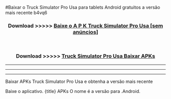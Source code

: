 #Baixar o Truck Simulator Pro Usa   para tablets Android gratuitos a versão mais recente b4vq6


<div align="center">
<h3>Download >>>>> <a href="https://pt-web.web.app/?pt= Truck Simulator Pro Usa ">Baixe o A P K Truck Simulator Pro Usa  [sem anúncios]</a></h3><br>

<h3>Download >>>>> <a href="https://pt-web.web.app/?pt= Truck Simulator Pro Usa ">Truck Simulator Pro Usa  Baixar APKs</a></h3>
</div>

----------------------------------------------------------

----------------------------------------------------------

----------------------------------------------------------

Baixar APKs Truck Simulator Pro Usa  e obtenha a versão mais recente

Baixe o aplicativo. {title} APKs O nome é a versão para .Android.


